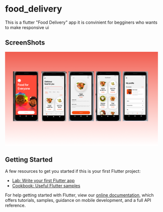 # food_delivery

This is a flutter "Food Delivery" app 
it is convinient for begginers who wants to make responsive ui

## ScreenShots

![screenshot](assets/images/screenShot.png?raw=true "Title")

## Getting Started

A few resources to get you started if this is your first Flutter project:

- [Lab: Write your first Flutter app](https://flutter.dev/docs/get-started/codelab)
- [Cookbook: Useful Flutter samples](https://flutter.dev/docs/cookbook)

For help getting started with Flutter, view our
[online documentation](https://flutter.dev/docs), which offers tutorials,
samples, guidance on mobile development, and a full API reference.
